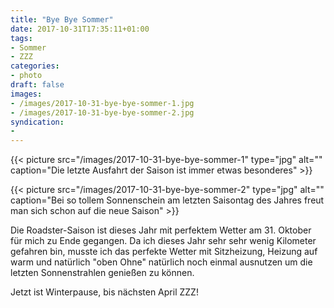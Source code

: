```yaml
---
title: "Bye Bye Sommer"
date: 2017-10-31T17:35:11+01:00
tags:
- Sommer
- ZZZ
categories:
- photo
draft: false
images:
- /images/2017-10-31-bye-bye-sommer-1.jpg
- /images/2017-10-31-bye-bye-sommer-2.jpg
syndication:
-
---
```


{{< picture src="/images/2017-10-31-bye-bye-sommer-1" type="jpg" alt="" caption="Die letzte Ausfahrt der Saison ist immer etwas besonderes" >}}

<!--more-->

{{< picture src="/images/2017-10-31-bye-bye-sommer-2" type="jpg" alt="" caption="Bei so tollem Sonnenschein am letzten Saisontag des Jahres freut man sich schon auf die neue Saison" >}}

Die Roadster-Saison ist dieses Jahr mit perfektem Wetter am 31. Oktober für mich zu Ende gegangen. Da ich dieses Jahr sehr sehr wenig Kilometer gefahren bin, musste ich das perfekte Wetter mit Sitzheizung, Heizung auf warm und natürlich "oben Ohne" natürlich noch einmal ausnutzen um die letzten Sonnenstrahlen genießen zu können.

Jetzt ist Winterpause, bis nächsten April ZZZ!
